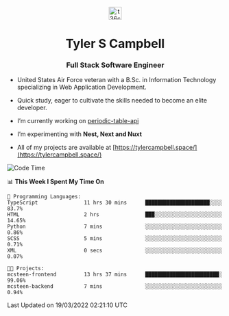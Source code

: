 <p align="center">
<a href="https://www.linkedin.com/in/t36campbell" target="blank"><img align="center" src="https://ik.imagekit.io/t36campbell/Portfolio/linkedin.png.original_m8bbGgPh6.png" alt="t36campbell" height="30" width="30" /></a>
</p>
<h1 align="center">Tyler S Campbell</h1>
<h3 align="center">Full Stack Software Engineer</h3>

* United States Air Force veteran with a B.Sc. in Information Technology specializing in Web Application Development. 

* Quick study, eager to cultivate the skills needed to become an elite developer.

* I’m currently working on [periodic-table-api](https://github.com/t36campbell/periodic-table-api)

* I’m experimenting with **Nest, Next and Nuxt**

* All of my projects are available at [https://tylercampbell.space/](https://tylercampbell.space/)

<!--START_SECTION:waka-->
![Code Time](http://img.shields.io/badge/Code%20Time-1%2C511%20hrs%2044%20mins-blue)

📊 **This Week I Spent My Time On** 

```text
💬 Programming Languages: 
TypeScript               11 hrs 30 mins      █████████████████████░░░░   83.7% 
HTML                     2 hrs               ███░░░░░░░░░░░░░░░░░░░░░░   14.65% 
Python                   7 mins              ░░░░░░░░░░░░░░░░░░░░░░░░░   0.86% 
SCSS                     5 mins              ░░░░░░░░░░░░░░░░░░░░░░░░░   0.71% 
XML                      0 secs              ░░░░░░░░░░░░░░░░░░░░░░░░░   0.07%

🐱‍💻 Projects: 
mcsteen-frontend         13 hrs 37 mins      ████████████████████████░   99.06% 
mcsteen-backend          7 mins              ░░░░░░░░░░░░░░░░░░░░░░░░░   0.94%

```


 Last Updated on 19/03/2022 02:21:10 UTC
<!--END_SECTION:waka-->
